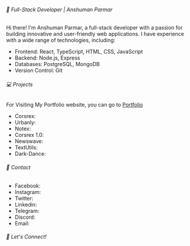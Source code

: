 ###### 🚀 Full-Stack Developer | Anshuman Parmar

Hi there! I'm Anshuman Parmar, a full-stack developer with a passion for building innovative and user-friendly web applications. I have experience with a wide range of technologies, including:

* Frontend: React, TypeScript, HTML, CSS, JavaScript
* Backend: Node.js, Express
* Databases: PostgreSQL, MongoDB
* Version Control: Git

###### 💻 Projects

For Visiting My Portfolio website, you can go to <a href="anshumansp.netlify.app" > Portfolio </a>

* Corsrex:
* Urbanly:
* Notex:
* Corsrex 1.0:
* Newswave:
* TextUtils:
* Dark-Dance: 

###### 💬 Contact

* Facebook: 
* Instagram: 
* Twitter: 
* Linkedin: 
* Telegram: 
* Discord: 
* Email: 

###### 🌌 Let's Connect!
